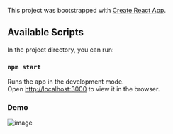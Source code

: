 This project was bootstrapped with [Create React App](https://github.com/facebook/create-react-app).

## Available Scripts

In the project directory, you can run:

### `npm start`

Runs the app in the development mode.<br />
Open [http://localhost:3000](http://localhost:3000) to view it in the browser.

### Demo
![image](https://user-images.githubusercontent.com/57620352/97146235-bb166280-1724-11eb-8262-2e6a0b1200b4.png)

